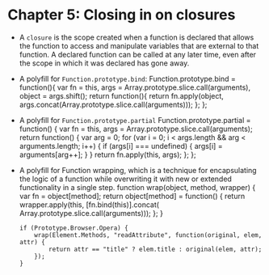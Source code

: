 # Chapter 5: Closing in on closures
* A `closure` is the scope created when a function is declared that allows the function to access and manipulate variables that are external to that function. A declared function can be called at any later time, even after the scope in which it was declared has gone away.
* A polyfill for `Function.prototype.bind`:
      Function.prototype.bind = function(){
          var fn = this,
              args = Array.prototype.slice.call(arguments), 
              object = args.shift();
          return function(){
              return fn.apply(object, args.concat(Array.prototype.slice.call(arguments)));
          };
      };
* A polyfill for `Function.prototype.partial`
      Function.prototype.partial = function() {
          var fn = this,
              args = Array.prototype.slice.call(arguments);
          return function() {
              var arg = 0;
              for (var i = 0; i < args.length && arg < arguments.length; i++) {
                  if (args[i] === undefined) {
                      args[i] = arguments[arg++];
                  }
              }
              return fn.apply(this, args);
          };
      };
* A polyfill for Function wrapping, which is a technique for encapsulating the logic of a function while overwriting it with new or extended functionality in a single step.
      function wrap(object, method, wrapper) {
          var fn = object[method];
          return object[method] = function() {
              return wrapper.apply(this, [fn.bind(this)].concat(
                  Array.prototype.slice.call(arguments)));
          };
      }
      
      if (Prototype.Browser.Opera) {
          wrap(Element.Methods, "readAttribute", function(original, elem, attr) {
              return attr == "title" ? elem.title : original(elem, attr);
          });
      }
